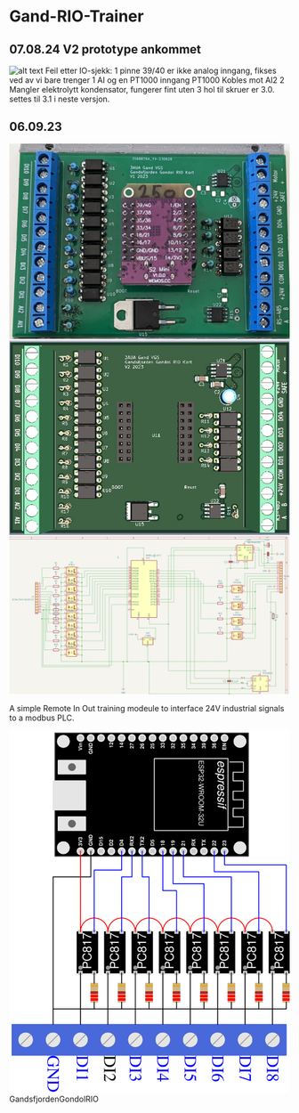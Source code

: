 # Gand-RIO-Trainer
## 07.08.24 V2 prototype ankommet
![alt text](https://github.com/mosy/GandsfjordenGondolRIO/blob/master/Bilder/V2%20første%20sending.jpg "Logo Title Text 1")
Feil etter IO-sjekk:
1 pinne 39/40 er ikke analog inngang, fikses ved av vi bare trenger 1 AI og en PT1000 inngang PT1000 Kobles mot AI2
2 Mangler elektrolytt kondensator, fungerer fint uten
3 hol til skruer er 3.0. settes til 3.1 i neste versjon. 




## 06.09.23

![alt text](https://github.com/mosy/GandsfjordenGondolRIO/blob/master/Bilder/RIO.jpg "Logo Title Text 1")
![alt text](https://github.com/mosy/GandsfjordenGondolRIO/blob/master/Bilder/ESP32RIO.jpg "Logo Title Text 1")
![alt text](https://github.com/mosy/GandsfjordenGondolRIO/blob/master/Bilder/diagram.png "Logo Title Text 1")

A simple Remote In Out training modeule to interface 24V industrial signals to a modbus PLC. 

![alt text](https://github.com/mosy/Gand-RIO-Trainer/blob/master/Tegninger/Kobling.svg "Logo Title Text 1")
 GandsfjordenGondolRIO
